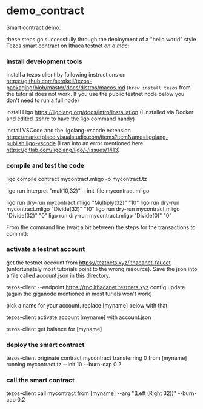 # demo_contract

Smart contract demo. 

these steps go successfully through the deployment of a "hello world" style Tezos smart contract on Ithaca testnet *on a mac*:

### install development tools 
install a tezos client by following instructions on https://github.com/serokell/tezos-packaging/blob/master/docs/distros/macos.md (`brew install tezos` from the tutorial does not work. If you use the public testnet node below you don't need to run a full node) 

install Ligo https://ligolang.org/docs/intro/installation (I installed via Docker and edited .zshrc to have the ligo command handy)

install VSCode and the ligolang-vscode extension https://marketplace.visualstudio.com/items?itemName=ligolang-publish.ligo-vscode (I ran into an error mentioned here: https://gitlab.com/ligolang/ligo/-/issues/1413)

### compile and test the code 
ligo compile contract mycontract.mligo -o mycontract.tz

ligo run interpret "mul(10,32)" --init-file mycontract.mligo

ligo run dry-run mycontract.mligo "Multiply(32)" "10"
ligo run dry-run mycontract.mligo "Divide(32)" "10"
ligo run dry-run mycontract.mligo "Divide(32)" "0"
ligo run dry-run mycontract.mligo "Divide(0)" "0"

From the command line (wait a bit between the steps for the transactions to commit): 

### activate a testnet account 
get the testnet account from https://teztnets.xyz/ithacanet-faucet (unfortunately most tutorials point to the wrong resource). Save the json into a file called account.json in this directory. 

tezos-client --endpoint https://rpc.ithacanet.teztnets.xyz config update (again the giganode mentioned in most turials won't work)

pick a name for your account. replace [myname] below with that

tezos-client activate account [myname] with account.json

tezos-client get balance for [myname]

### deploy the smart contract
tezos-client originate contract mycontract transferring 0 from [myname] running mycontract.tz --init 10 --burn-cap 0.2

### call the smart contract
tezos-client call mycontract from [myname] --arg "(Left (Right 32))" --burn-cap 0.2  